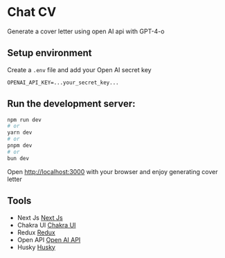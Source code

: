 # Chat CV

Generate a cover letter using open AI api with GPT-4-o

## Setup environment

Create a `.env` file and add your Open AI secret key

`OPENAI_API_KEY=...your_secret_key...`

## Run the development server:

```bash
npm run dev
# or
yarn dev
# or
pnpm dev
# or
bun dev
```

Open [http://localhost:3000](http://localhost:3000) with your browser and enjoy generating cover letter

## Tools

- Next Js [Next Js](https://github.com/vercel/next.js)
- Chakra UI [Chakra UI](https://github.com/chakra-ui/chakra-ui)
- Redux [Redux](https://github.com/reduxjs/redux)
- Open API [Open AI API](https://platform.openai.com/docs/api-reference/chat)
- Husky [Husky](https://github.com/typicode/husky)
